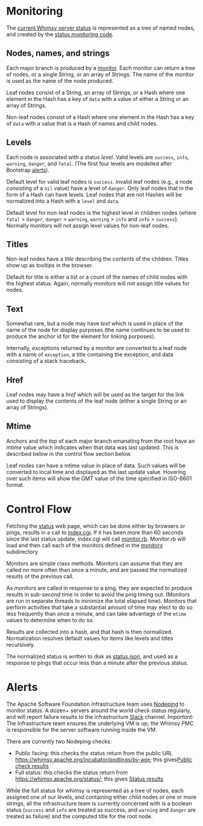 Monitoring
==========

The [current Whimsy server status](https://whimsy.apache.org/status/) is represented
as a tree of named nodes, and created by the [status monitoring code](https://github.com/apache/whimsy/tree/master/www/status/).

Nodes, names, and strings
-------------------------

Each major branch is produced by a [monitor](monitors).  Each monitor can
return a tree of nodes, or a single String, or an array of Strings.  The name
of the monitor is used as the name of the node produced.

Leaf nodes consist of a String, an array of Strings, or a Hash where one
element in the Hash has a key of `data` with a value of either a String or an
array of Strings.

Non-leaf nodes consist of a Hash where one element in the Hash has a key of
`data` with a value that is a Hash of names and child nodes.

Levels
------

Each node is associated with a status *level*.  Valid levels are `success`,
`info`, `warning`, `danger`, and `fatal`.  (The first four levels are modelled
after Bootstrap [alerts](http://getbootstrap.com/components/#alerts)).

Default level for valid leaf nodes is `success`.  Invalid leaf nodes (e.g., a
node consisting of a `nil` value) have a level of `danger`.  Only leaf nodes
that in the form of a Hash can have levels.  Leaf nodes that are not Hashes
will be normalized into a Hash with a `level` and `data`.

Default level for non-leaf nodes is the highest level in children nodes (where
`fatal` > `danger`, `danger` > `warning`, `warning` > `info` and `info` >
`success`).  Normally monitors will not assign level values for non-leaf
nodes.

Titles
------

Non-leaf nodes have a *title* describing the contents of the children.  Titles
show up as tooltips in the browser.

Default for title is either a list or a count of the names of child nodes with
the highest status.  Again, normally monitors will not assign title values for
nodes.

Text
----

Somewhat rare, but a node may have *text* which is used in place of the name
of the node for display purposes (the name continues to be used to produce the
anchor id for the element for linking purposes).

Internally, exceptions returned by a monitor are converted to a leaf node with
a name of `exception`, a title containing the exception, and data consisting
of a stack traceback. 

Href
----

Leaf nodes may have a *href* which will be used as the target for the link
used to display the contents of the leaf node (either a single String or an
array of Strings).

Mtime
-----

Anchors and the top of each major branch emanating from the root have an
*mtime* value which indicates when that data was last updated.  This is
described below in the control flow section below.

Leaf nodes can have a mtime value in place of data.  Such values will be
converted to local time and displayed as the last update value.  Hovering over
such items will show the GMT value of the time specified in ISO-8601 format.

Control Flow
============

Fetching the [status](https://whimsy.apache.org/status/) web page, which
can be done either by browsers or pings, results in a call to
[index.cgi](https://github.com/apache/whimsy/blob/master/www/status/index.cgi).
If it has been more than 60 seconds since the last status update, index.cgi
will call
[monitor.rb](https://github.com/apache/whimsy/blob/master/www/status/monitor.rb).
Monitor.rb will load and then call each of the monitors defined in the
[monitors](https://github.com/apache/whimsy/tree/master/www/status/monitors)
subdirectory.

Monitors are simple class methods.  Monitors can assume that they are called
no more often than once a minute, and are passed the normalized results of the
previous call.

As monitors are called in response to a ping, they are expected to produce
results in sub-second time in order to avoid the ping timing out.  (Monitors
are run in separate threads to minimize the total elapsed time).  Monitors
that perform activities that take a substantial amount of time may elect to do
so less frequently than once a minute, and can take advantage of the `mtime`
values to determine when to do so.

Results are collected into a hash, and that hash is then normalized.
Normalization resolves default values for items like levels and titles
recursively.

The normalized status is written to disk as [status.json](status.json), and
used as a response to pings that occur less than a minute after the previous
status.

Alerts
======

The Apache Software Foundation infrastructure team uses
[Nodeping](https://nodeping.com/reports/status/70MTNEPXE6) to monitor
status.  A dozen+ servers around the world check status regularly,
and will report failure results to the infrastructure
[Slack](https://the-asf.slack.com/) channel.  _Important:_ The Infrastructure
team ensures the underlying VM is up; the Whimsy PMC is responsible for 
the server software running inside the VM.

There are currently two Nodeping checks:
- Public facing: this checks the status return from the public URL https://whimsy.apache.org/incubator/podlings/by-age; this gives[Public check results](https://nodeping.com/reports/statusevents/check/2018042000290QH9Q-OZZ2KBZC)
- Full status: this checks the status return from https://whimsy.apache.org/status/; this gives [Status results](https://nodeping.com/reports/statusevents/check/2018042000290QH9Q-UMFGNACX)

While the full status for whimsy is represented as a tree of nodes, each
assigned one of our levels, and containing either child nodes or one or more
strings, all the infrastructure team is currently concerned with is a boolean
status (`success` and `info` are treated as success, and `warning` and
`danger` are treated as failure) and the computed title for the root node.
